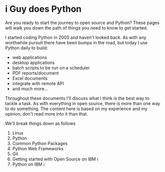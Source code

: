 # i Guy does Python

Are you ready to start the journey to open source and Python? These pages will walk you down the path of things you need to know to get started.

I started coding Python in 2005 and haven't looked back. As with any worthwhile pursuit there have been bumps in the road, but today I use Python daily to build:

* web applications
* desktop applications
* batch scripts to be run on a scheduler
* PDF reports/document
* Excel documents
* integrate with remote API
* and much more...

Throughout these documents I'll discuss what I think is the best way to tackle a task. As with everything in open source, there is more than one way to do something. The content here is based on my experience and my opinion, don't read more into it than that.

We'll break things down as follows

1. Linux
2. Python
3. Common Python Packages
4. Python Web Frameworks
5. Git
6. Getting started with Open Source on IBM i
7. Python on IBM i


